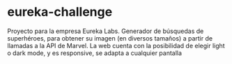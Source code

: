 # eureka-challenge
Proyecto para la empresa Eureka Labs. Generador de búsquedas de superhéroes, para obtener su imagen (en diversos tamaños) a partir de llamadas a la API de Marvel.
La web cuenta con la posibilidad de elegir light o dark mode, y es responsive, se adapta a cualquier pantalla
